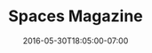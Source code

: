 ---
title: "Spaces Magazine"
description: "Concept design for an architecture magazine."
date: "2016-05-30T18:05:00-07:00"
featured: false
gallery: 
- 
  url: "/assets/images/spaces-1.jpg"
  caption: null
tags: "print"
---